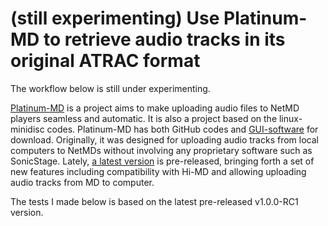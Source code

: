 # (still experimenting) Use Platinum-MD to retrieve audio tracks in its original ATRAC format #

The workflow below is still under experimenting. 

[Platinum-MD](https://github.com/gavinbenda/platinum-md.git) is a project aims to make uploading audio files to NetMD players seamless and automatic. It is also a project based on the linux-minidisc codes. Platinum-MD has both GitHub codes and [GUI-software](https://platinum-md.app) for download. Originally, it was designed for uploading audio tracks from local computers to NetMDs without involving any proprietary software such as SonicStage. Lately, [a latest version](https://github.com/.../platinum-md/releases/tag/v1.0.0-RC1) is pre-released, bringing forth a set of new features including compatibility with Hi-MD and allowing uploading audio tracks from MD to computer. 

The tests I made below is based on the latest pre-released v1.0.0-RC1 version.

